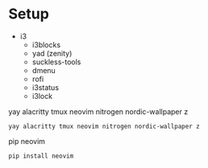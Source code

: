 # Setup

* i3
    * i3blocks
    * yad (zenity)
    * suckless-tools
    * dmenu
    * rofi
    * i3status
    * i3lock

yay
    alacritty tmux neovim nitrogen nordic-wallpaper z
    
```
yay alacritty tmux neovim nitrogen nordic-wallpaper z
```

pip
    neovim

```bash
pip install neovim
```
